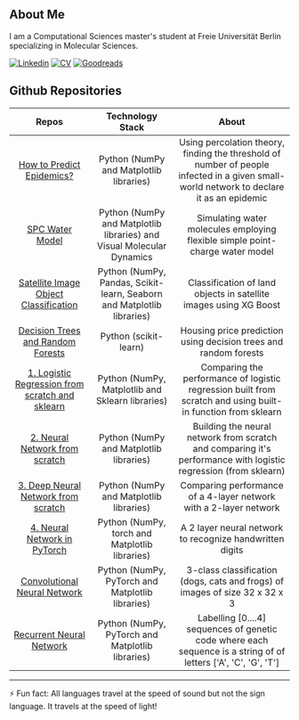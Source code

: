 ## About Me  

I am a Computational Sciences master's student at Freie Universität Berlin specializing in Molecular Sciences.

[![Linkedin](https://img.shields.io/badge/-LinkedIn-222222?style=flat-square&logo=Linkedin&logoColor=white&link=https://www.linkedin.com/in/sudiptoghosh99/)](https://www.linkedin.com/in/puneethkouloorkar/)
[![CV](https://img.shields.io/badge/-CV-blue)](https://drive.google.com/file/d/1FCdrLjAhNbr0y_uqLpEYyW2McMbeYBaY/view?usp=sharing)
[![Goodreads](https://img.shields.io/badge/-Goodreads-red)](https://www.goodreads.com/puneethkouloorkar)

## Github Repositories

| Repos         | Technology Stack  | About  |
| :-------------: |:-------------:| :-----:|
| [How to Predict Epidemics?](https://github.com/PuneethKouloorkar/How-to-predict-Epidemics)      | Python (NumPy and Matplotlib libraries)     |  Using percolation theory, finding the threshold of number of people infected in a given small-world network to declare it as an epidemic |
| [SPC Water Model](https://github.com/PuneethKouloorkar/SPC-Water-Model) | Python (NumPy and Matplotlib libraries) and Visual Molecular Dynamics      | Simulating water molecules employing flexible simple point-charge water model  |
| [Satellite Image Object Classification](https://github.com/PuneethKouloorkar/Satellite-Image-object-Classification) | Python (NumPy, Pandas, Scikit-learn, Seaborn and Matplotlib libraries)     | Classification of land objects in satellite images using XG Boost   |
| [Decision Trees and Random Forests](https://github.com/PuneethKouloorkar/Decision-Tree-and-Random-Forest) | Python (scikit-learn)   | Housing price prediction using decision trees and random forests  |
| [1. Logistic Regression from scratch and sklearn](https://github.com/PuneethKouloorkar/1.-Logistic-Regression-from-scratch-and-sklearn-)| Python (NumPy, Matplotlib and Sklearn libraries)  | Comparing the performance of logistic regression built from scratch and using built-in function from sklearn |
| [2. Neural Network from scratch](https://github.com/PuneethKouloorkar/2.-Neural-Network-from-scratch)| Python (NumPy and Matplotlib libraries) | Building the neural network from scratch and comparing it's performance with logistic regression (from sklearn)|
| [3. Deep Neural Network from scratch](https://github.com/PuneethKouloorkar/3.-Deep-Neural-Network-from-scratch) | Python (NumPy and Matplotlib libraries) | Comparing performance of a 4-layer network with a 2-layer network|
| [4. Neural Network in PyTorch](https://github.com/PuneethKouloorkar/4.-Neural-Network-in-PyTorch) | Python (NumPy, torch and Matplotlib libraries) | A 2 layer neural network to recognize handwritten digits |
| [Convolutional Neural Network](https://github.com/PuneethKouloorkar/Convolutional-NN)| Python (NumPy, PyTorch and Matplotlib libraries)      | 3-class classification (dogs, cats and frogs) of images of size 32 x 32 x 3  |
| [Recurrent Neural Network](https://github.com/PuneethKouloorkar/Recurrent-NN) | Python (NumPy, PyTorch and Matplotlib libraries)     |  Labelling [0....4] sequences of genetic code where each sequence is a string of of letters ['A', 'C', 'G', 'T'] |
______________________________

⚡ Fun fact: All languages travel at the speed of sound but not the sign language. It travels at the speed of light!  
